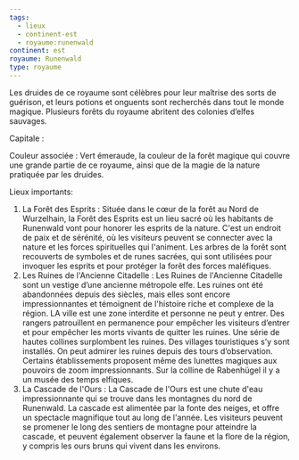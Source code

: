 ```yaml
---
tags:
  - lieux
  - continent-est
  - royaume:runenwald
continent: est
royaume: Runenwald
type: royaume
---
```


Les druides de ce royaume sont célèbres pour leur maîtrise des sorts de guérison, et leurs potions et onguents sont recherchés dans tout le monde magique. Plusieurs forêts du royaume abritent des colonies d’elfes sauvages.

Capitale : 

Couleur associée : Vert émeraude, la couleur de la forêt magique qui couvre une grande partie de ce royaume, ainsi que de la magie de la nature pratiquée par les druides.

Lieux importants:

1. La Forêt des Esprits : Située dans le cœur de la forêt au Nord de Wurzelhain, la Forêt des Esprits est un lieu sacré où les habitants de Runenwald vont pour honorer les esprits de la nature. C'est un endroit de paix et de sérénité, où les visiteurs peuvent se connecter avec la nature et les forces spirituelles qui l'animent. Les arbres de la forêt sont recouverts de symboles et de runes sacrées, qui sont utilisées pour invoquer les esprits et pour protéger la forêt des forces maléfiques.
2. Les Ruines de l'Ancienne Citadelle : Les Ruines de l'Ancienne Citadelle sont un vestige d’une ancienne métropole elfe. Les ruines ont été abandonnées depuis des siècles, mais elles sont encore impressionnantes et témoignent de l'histoire riche et complexe de la région. LA ville est une zone interdite et personne ne peut y entrer. Des rangers patrouillent en permanence pour empêcher les visiteurs d’entrer et pour empêcher les morts vivants de quitter les ruines. Une série de hautes collines surplombent les ruines. Des villages touristiques s’y sont installés. On peut admirer les ruines depuis des tours d’observation. Certains établissements proposent même des lunettes magiques aux pouvoirs de zoom impressionnants. Sur la colline de Rabenhügel il y a un musée des temps elfiques.
3. La Cascade de l'Ours : La Cascade de l'Ours est une chute d'eau impressionnante qui se trouve dans les montagnes du nord de Runenwald. La cascade est alimentée par la fonte des neiges, et offre un spectacle magnifique tout au long de l'année. Les visiteurs peuvent se promener le long des sentiers de montagne pour atteindre la cascade, et peuvent également observer la faune et la flore de la région, y compris les ours bruns qui vivent dans les environs.